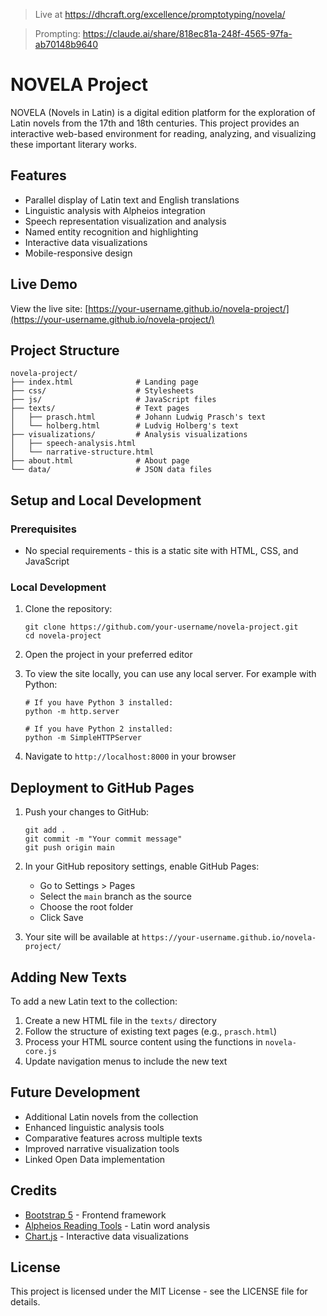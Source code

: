 > Live at https://dhcraft.org/excellence/promptotyping/novela/

> Prompting: https://claude.ai/share/818ec81a-248f-4565-97fa-ab70148b9640

# NOVELA Project

NOVELA (Novels in Latin) is a digital edition platform for the exploration of Latin novels from the 17th and 18th centuries. This project provides an interactive web-based environment for reading, analyzing, and visualizing these important literary works.

## Features

- Parallel display of Latin text and English translations
- Linguistic analysis with Alpheios integration
- Speech representation visualization and analysis
- Named entity recognition and highlighting
- Interactive data visualizations
- Mobile-responsive design

## Live Demo

View the live site: [https://your-username.github.io/novela-project/](https://your-username.github.io/novela-project/)

## Project Structure

```
novela-project/
├── index.html              # Landing page
├── css/                    # Stylesheets
├── js/                     # JavaScript files
├── texts/                  # Text pages
│   ├── prasch.html         # Johann Ludwig Prasch's text
│   └── holberg.html        # Ludvig Holberg's text
├── visualizations/         # Analysis visualizations
│   ├── speech-analysis.html
│   └── narrative-structure.html
├── about.html              # About page
└── data/                   # JSON data files
```

## Setup and Local Development

### Prerequisites

- No special requirements - this is a static site with HTML, CSS, and JavaScript

### Local Development

1. Clone the repository:
   ```
   git clone https://github.com/your-username/novela-project.git
   cd novela-project
   ```

2. Open the project in your preferred editor

3. To view the site locally, you can use any local server. For example with Python:
   ```
   # If you have Python 3 installed:
   python -m http.server
   
   # If you have Python 2 installed:
   python -m SimpleHTTPServer
   ```

4. Navigate to `http://localhost:8000` in your browser

## Deployment to GitHub Pages

1. Push your changes to GitHub:
   ```
   git add .
   git commit -m "Your commit message"
   git push origin main
   ```

2. In your GitHub repository settings, enable GitHub Pages:
   - Go to Settings > Pages
   - Select the `main` branch as the source
   - Choose the root folder
   - Click Save

3. Your site will be available at `https://your-username.github.io/novela-project/`

## Adding New Texts

To add a new Latin text to the collection:

1. Create a new HTML file in the `texts/` directory
2. Follow the structure of existing text pages (e.g., `prasch.html`)
3. Process your HTML source content using the functions in `novela-core.js`
4. Update navigation menus to include the new text

## Future Development

- Additional Latin novels from the collection
- Enhanced linguistic analysis tools
- Comparative features across multiple texts
- Improved narrative visualization tools
- Linked Open Data implementation

## Credits

- [Bootstrap 5](https://getbootstrap.com/) - Frontend framework
- [Alpheios Reading Tools](https://alpheios.net/) - Latin word analysis
- [Chart.js](https://www.chartjs.org/) - Interactive data visualizations

## License

This project is licensed under the MIT License - see the LICENSE file for details.

